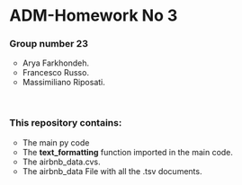 <H1>ADM-Homework No 3</H3>

<H3>Group number 23</H3>
  <ul>
    <li type="circle">Arya Farkhondeh.</li>
    <li type="circle">Francesco Russo.</li>
    <li type="circle">Massimiliano Riposati.</li>
  </ul>
<br>
<H3>This repository contains:</H3>
  <ul>
    <li type="circle">The main py code</li>
    <li type="circle">The <b>text_formatting</b> function imported in the main code.</li>
    <li type="circle">The airbnb_data.cvs.</li>
    <li type="circle">The airbnb_data File with all the .tsv documents.</li>
  </ul>

